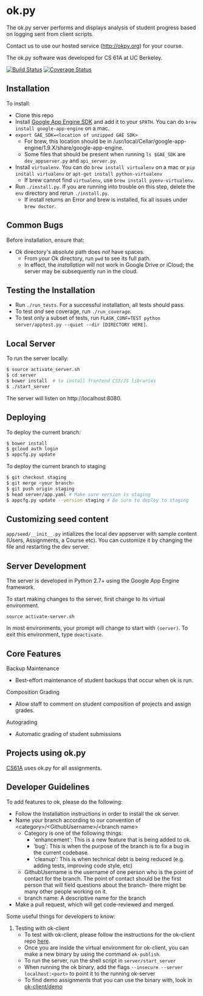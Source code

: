 ok.py
=====

The ok.py server performs and displays analysis of student progress
based on logging sent from client scripts.

Contact us to use our hosted service (http://okpy.org) for your course.

The ok.py software was developed for CS 61A at UC Berkeley.

[![Build Status](https://travis-ci.org/Cal-CS-61A-Staff/ok.svg?branch=master)](https://travis-ci.org/Cal-CS-61A-Staff/ok)
[![Coverage Status](https://coveralls.io/repos/Cal-CS-61A-Staff/ok/badge.svg?branch=master&service=github)](https://coveralls.io/github/Cal-CS-61A-Staff/ok?branch=master)

Installation
-------------

To install:
* Clone this repo
* Install [Google App Engine SDK](https://developers.google.com/appengine/downloads) and add it to your `$PATH`. You can do `brew install google-app-engine` on a mac.
* `export GAE_SDK=<location of unzipped GAE SDK>`
  - For brew, this location should be in /usr/local/Cellar/google-app-engine/1.9.X/share/google-app-engine.
  - Some files that should be present when running `ls $GAE_SDK` are `dev_appserver.py` and `api_server.py`.
* Install `virtualenv`. You can do `brew install virtualenv` on a mac or `pip install virtualenv` or `apt-get install python-virtualenv`
  - If brew cannot find `virtualenv`, use `brew install pyenv-virtualenv`.
* Run `./install.py`. If you are running into trouble on this step, delete the `env` directory and rerun `./install.py`.
  - If install returns an Error and brew is installed, fix all issues under `brew doctor`.

Common Bugs
-------------
  Before installation, ensure that:
  * Ok directory's absolute path does *not* have spaces.
    - From your Ok directory, run `pwd` to see its full path.
    - In effect, the *installation* will not work in Google Drive or iCloud; the server may be subsequently run in the cloud.


Testing the Installation
------------------------
* Run `./run_tests`. For a successful installation, all tests should pass.
* To test *and* see coverage, run `./run_coverage`.
* To test only a subset of tests, run `FLASK_CONF=TEST python server/apptest.py --quiet --dir [DIRECTORY HERE]`.

Local Server
------------
To run the server locally:

```bash
$ source activate_server.sh
$ cd server
$ bower install  # to install frontend CSS/JS libraries
$ ./start_server
```

The server will listen on http://localhost:8080.

Deploying
---------
To deploy the current branch:

```bash
$ bower install
$ gcloud auth login
$ appcfg.py update
```

To deploy the current branch to staging
```bash
$ git checkout staging
$ git merge <your branch>
$ git push origin staging
$ head server/app.yaml # Make sure version is staging
$ appcfg.py update --version staging # Be sure to deploy to staging
```

Customizing seed content
-------------------
`app/seed/__init__.py` intializes the local dev appserver with sample content (Users, Assignments, a Course etc). You can customize it by changing the file and restarting the dev server.

Server Development
------------------

The server is developed in Python 2.7+ using the Google App Engine framework.

To start making changes to the server, first change to its virtual environment.

``source activate-server.sh``

In most environments, your prompt will change to start with ``(server)``.
To exit this environment, type ``deactivate``.

Core Features
-------------

Backup Maintenance
- Best-effort maintenance of student backups that occur when ok is run.

Composition Grading
- Allow staff to comment on student composition of projects and assign grades.

Autograding
- Automatic grading of student submissions

Projects using ok.py
--------------------

[CS61A](cs61a.org) uses ok.py for all assignments.

Developer Guidelines
--------------------

To add features to ok, please do the following:

- Follow the Installation instructions in order to install the ok server.
- Name your branch according to our convention of &lt;category&gt;/&lt;GithubUsername&gt;/&lt;branch name&gt;
  * Category is one of the following things:
    - 'enhancement': This is a new feature that is being added to ok.
    - 'bug': This is when the purpose of the branch is to fix a bug in the current codebase.
    - 'cleanup': This is when technical debt is being reduced (e.g. adding tests, improving code style, etc)
  * GithubUsername is the username of one person who is the point of contact for the branch. The point of contact should be the first person that will field questions about the branch- there might be many other people working on it.
  * branch name: A descriptive name for the branch
- Make a pull request, which will get code-reviewed and merged.

Some useful things for developers to know:

1. Testing with ok-client
   - To test with ok-client, please follow the instructions for the ok-client repo [here](https://github.com/Cal-CS-61A-Staff/ok-client).
   - Once you are inside the virtual environment for ok-client, you can make a new binary by using the command `ok-publish`.
   - To run the server, run the shell script in `server/start_server`
   - When running the ok binary, add the flags `--insecure --server localhost:<port>` to point it to the running ok-server
   - To find demo assignments that you can use the binary with, look in [ok-client/demo](https://github.com/Cal-CS-61A-Staff/ok-client/tree/master/demo)
